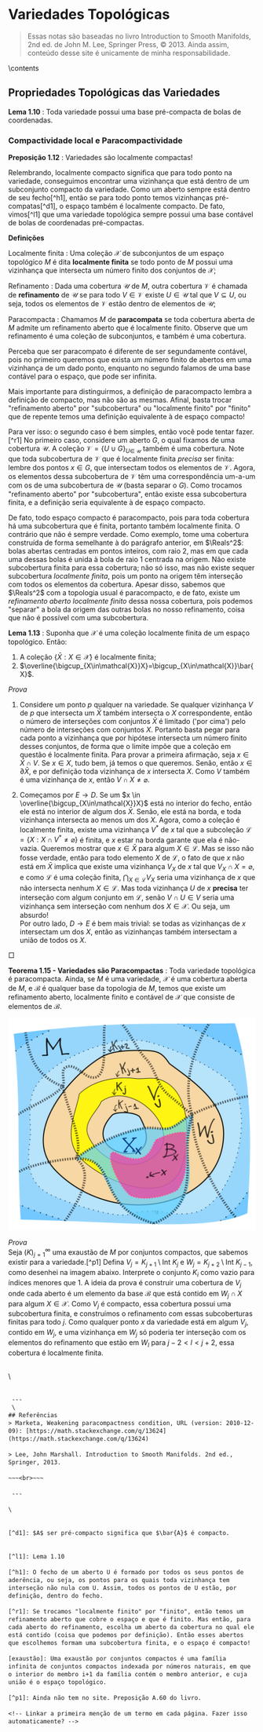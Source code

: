 # Variedades Topológicas

 > Essas notas são baseadas no livro Introduction to Smooth Manifolds, 2nd ed. de John M. Lee, Springer Press, &copy; 2013. Ainda assim, conteúdo desse site é unicamente de minha responsabilidade.

\contents

## Propriedades Topológicas das Variedades

**Lema 1.10** 
: Toda variedade possui uma base pré-compacta de bolas de coordenadas.

### Compactividade local e Paracompactividade

**Preposição 1.12** 
: Variedades são localmente compactas!

Relembrando, localmente compacto significa que para todo ponto na variedade, conseguimos encontrar uma vizinhança que está dentro de um subconjunto compacto da variedade. Como um aberto sempre está dentro de seu fecho[^h1], então se para todo ponto temos vizinhanças pré-compatas[^d1], o espaço também é localmente compacto. De fato, vimos[^l1] que uma variedade topológica sempre possui uma base contável de bolas de coordenadas pré-compactas.

**Definições**  

Localmente finita
 : Uma coleção $\mathcal{X}$ de subconjuntos de um espaço topológico $M$ é dita **localmente finita** se todo ponto de $M$ possui uma vizinhança que intersecta um número finito dos conjuntos de $\mathcal{X}$;

Refinamento
 : Dada uma cobertura $\mathcal{U}$ de $M$, outra cobertura $\mathcal{V}$ é chamada de **refinamento** de $\mathcal{U}$ se para todo $V\in \mathcal{V}$ existe $U\in \mathcal{U}$ tal que $V \subseteq U$, ou seja, todos os elementos de $\mathcal{V}$ estão dentro de elementos de $\mathcal{U}$;

Paracompacta
 : Chamamos $M$ de **paracompata** se toda cobertura aberta de $M$ admite um refinamento aberto que é localmente finito. Observe que um refinamento é uma coleção de subconjuntos, e também é uma cobertura.

Perceba que ser paracompato é diferente de ser segundamente contável, pois no primeiro queremos que exista um número finito de abertos em uma vizinhança de um dado ponto, enquanto no segundo falamos de uma base contável para o espaço, que pode ser infinita.
<!-- paracompacto => seg. contável? -->

Mais importante para distinguirmos, a definição de paracompacto lembra a definição de compacto, mas não são as mesmas. Afinal, basta trocar "refinamento aberto" por "subcobertura" ou "localmente finito" por "finito" que de repente temos uma definição equivalente à de espaço compacto!

Para ver isso: o segundo caso é bem simples, então você pode tentar fazer.[^r1] No primeiro caso, considere um aberto $G$, o qual fixamos de uma cobertura $\mathcal{U}$. A coleção $\mathcal{V} = \{U\cup G\}_{U\in\,\mathcal{U}}$ também é uma cobertura. Note que toda subcobertura de $\mathcal{V}$ que é localmente finita *precisa* ser finita: lembre dos pontos $x\in G$, que intersectam todos os elementos de $\mathcal{V}$. Agora, os elementos dessa subcobertura de $\mathcal{V}$ têm uma correspondência um-a-um com os de uma subcobertura de $\mathcal{U}$ (basta separar o $G$). Como trocamos "refinamento aberto" por "subcobertura", então existe essa subcobertura finita, e a definição seria equivalente à de espaço compacto.

De fato, todo espaço compacto é paracompacto, pois para toda cobertura há uma subcobertura que é finita, portanto também localmente finita. O contrário que não é sempre verdade. Como exemplo, tome uma cobertura construída de forma semelhante à do parágrafo anterior, em $\Reals^2$: bolas abertas centradas em pontos inteiros, com raio 2, mas em que cada uma dessas bolas é unida à bola de raio 1 centrada na origem. Não existe subcobertura finita para essa cobertura; não só isso, mas não existe sequer subcobertura *localmente finita*, pois um ponto na origem têm interseção com todos os elementos da cobertura. Apesar disso, sabemos que $\Reals^2$ com a topologia usual é paracompacto, e de fato, existe um *refinamento aberto localmente finito* dessa nossa cobertura, pois podemos "separar" a bola da origem das outras bolas no nosso refinamento, coisa que não é possível com uma subcobertura.

**Lema 1.13**
: Suponha que $\mathcal{X}$ é uma coleção localmente finita de um espaço topológico. Então:
   1. A coleção $\{\bar{X} : X \in \mathcal{X}\}$ é localmente finita;
   2. $\overline{\bigcup_{X\in\mathcal{X}}X}=\bigcup_{X\in\mathcal{X}}\bar{X}$.

*Prova*
   1. Considere um ponto $p$ qualquer na variedade. Se qualquer vizinhança $V$ de $p$ que intersecta um $\bar{X}$ também intersecta o $X$ correspondente, então o número de interseções com conjuntos $\bar{X}$ é limitado ('por cima') pelo número de interseções com conjuntos $X$. Portanto basta pegar para cada ponto a vizinhança que por hipótese intersecta um número finito desses conjuntos, de forma que o limite impõe que a coleção em questão é localmente finita. Para provar a primeira afirmação, seja $x\in \bar{X}\cap V$. Se $x\in X$, tudo bem, já temos o que queremos. Senão, então $x\in\partial\bar{X}$, e por definição toda vizinhança de $x$ intersecta $X$. Como $V$ também é uma vizinhança de $x$, então $V\cap X \neq \varnothing$. 

   2. Começamos por $E \to D$. Se um $x \in \overline{\bigcup_{X\in\mathcal{X}}X}$ está no interior do fecho, então ele está no interior de algum dos $\bar{X}$. Senão, ele está na borda, e toda vizinhança intersecta ao menos um dos $X$. Agora, como a coleção é localmente finita, existe uma vizinhança $V^*$ de $x$ tal que a subcoleção $\mathcal{L} = \{X : X \cap V^* \neq \varnothing\}$ é finita, e $x$ estar na borda garante que ela é não-vazia. Queremos mostrar que $x \in \bar{X}$ para algum $X\in \mathcal{L}$. Mas se isso não fosse verdade, então para todo elemento $X$ de $\mathcal{L}$, o fato de que $x$ não está em $\bar{X}$ implica que existe uma vizinhança $V_{X}$ de $x$ tal que $V_X \cap X = \varnothing$, e como $\mathcal{L}$ é uma coleção finita, $\bigcap_{X \in \mathcal{L}} V_X$ seria uma vizinhança de $x$ que não intersecta nenhum $X \in \mathcal{L}$. Mas toda vizinhança $U$ de $x$ **precisa** ter interseção com algum conjunto em $\mathcal{L}$, senão $V \cap U \in V$ seria uma vizinhança sem interseção com nenhum dos $X \in \mathcal{X}$. Ou seja, um absurdo!  
   Por outro lado, $D \to E$ é bem mais trivial: se todas as vizinhanças de $x$ intersectam um dos $X$, então as vizinhanças também intersectam a união de todos os $X$.
   
$\Box$


**Teorema 1.15 - Variedades são Paracompactas**
: Toda variedade topológica é paracompacta. Ainda, se $M$ é uma variedade, $\mathcal{X}$ é uma cobertura aberta de $M$, e $\mathcal{B}$ é qualquer base da topologia de $M$, temos que existe um refinamento aberto, localmente finito e contável de $\mathcal{X}$ que consiste de elementos de $\mathcal{B}$.

![prova](/assets/svg/var-topologicas-paracompato.svg)

_Prova_\
Seja $(K)_{j=1}^{\infty}$ uma exaustão de $M$ por conjuntos compactos, que sabemos existir para a variedade.[^p1] Defina $V_j = K _{j+1} \setminus \text{Int } K _{j}$ e $W_j = K _{j+2} \setminus \text{Int } K _{j-1}$, como desenhei na imagem abaixo. Interprete o conjunto $K_i$ como vazio para índices menores que 1. A ideia da prova é construir uma cobertura de $V_j$ onde cada aberto é um elemento da base $\mathcal{B}$ que está contido em $W_j \cap X$ para algum $X \in \mathcal{X}$. Como $V_j$ é compacto, essa cobertura possui uma subcobertura finita, e construímos o refinamento com essas subcoberturas finitas para todo $j$. Como qualquer ponto $x$ da variedade está em algum $V_j$, contido em $W_j$, e uma vizinhança em $W_j$ só poderia ter interseção com os elementos do refinamento que estão em $W_l$ para $j-2 < l < j+2$, essa cobertura é localmente finita. 

\
\
~~~<br>~~~

 --- 
 \
## Referências
> Marketa, Weakening paracompactness condition, URL (version: 2010-12-09): [https://math.stackexchange.com/q/13624](https://math.stackexchange.com/q/13624)

> Lee, John Marshall. Introduction to Smooth Manifolds. 2nd ed., Springer, 2013.

~~~<br>~~~

 ---

\


[^d1]: $A$ ser pré-compacto significa que $\bar{A}$ é compacto.


[^l1]: Lema 1.10

[^h1]: O fecho de um aberto U é formado por todos os seus pontos de aderência, ou seja, os pontos para os quais toda vizinhança tem interseção não nula com U. Assim, todos os pontos de U estão, por definição, dentro do fecho.

[^r1]: Se trocamos "localmente finito" por "finito", então temos um refinamento aberto que cobre o espaço e que é finito. Mas então, para cada aberto do refinamento, escolha um aberto da cobertura no qual ele está contido (coisa que podemos por definição). Então esses abertos que escolhemos formam uma subcobertura finita, e o espaço é compacto!

[exaustão]: Uma exaustão por conjuntos compactos é uma família infinita de conjuntos compactos indexada por números naturais, em que o interior do membro i+1 da família contém o membro anterior, e cuja união é o espaço topológico.

[^p1]: Ainda não tem no site. Preposição A.60 do livro.

<!-- Linkar a primeira menção de um termo em cada página. Fazer isso automaticamente? -->



